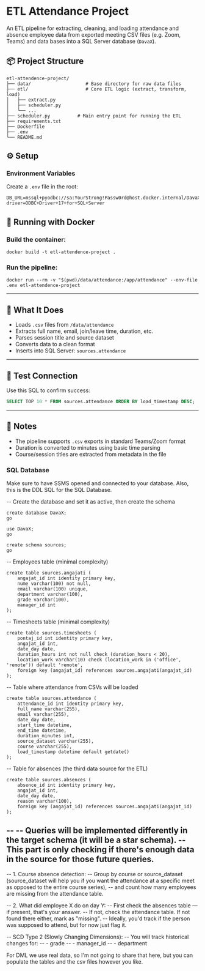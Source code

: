 
# ETL Attendance Project

An ETL pipeline for extracting, cleaning, and loading attendance and absence employee data from exported meeting CSV files (e.g. Zoom, Teams) and data bases into a SQL Server database (`DavaX`).

## 📦 Project Structure

```
etl-attendence-project/
├── data/                    # Base directory for raw data files
├── etl/                     # Core ETL logic (extract, transform, load)
│   ├── extract.py
│   ├── scheduler.py
│   └── ...
├── scheduler.py          # Main entry point for running the ETL
├── requirements.txt
├── Dockerfile
├── .env
└── README.md
```

## ⚙️ Setup

### Environment Variables

Create a `.env` file in the root:

```
DB_URL=mssql+pyodbc://sa:YourStrong!Passw0rd@host.docker.internal/DavaX?driver=ODBC+Driver+17+for+SQL+Server
```

## 🐳 Running with Docker

### Build the container:

```
docker build -t etl-attendence-project .
```

### Run the pipeline:

```
docker run --rm -v "$(pwd)/data/attendance:/app/attendance" --env-file .env etl-attendence-project
```

---

## 🧠 What It Does

- Loads `.csv` files from `/data/attendance`
- Extracts full name, email, join/leave time, duration, etc.
- Parses session title and source dataset
- Converts data to a clean format
- Inserts into SQL Server: `sources.attendance`

---

## 🧪 Test Connection

Use this SQL to confirm success:

```sql
SELECT TOP 10 * FROM sources.attendance ORDER BY load_timestamp DESC;
```

---

## 📌 Notes

- The pipeline supports `.csv` exports in standard Teams/Zoom format
- Duration is converted to minutes using basic time parsing
- Course/session titles are extracted from metadata in the file


### SQL Database

Make sure to have SSMS opened and connected to your database.
Also, this is the DDL SQL for the SQL Database.

-- Create the database and set it as active, then create the schema

    create database DavaX;
    go

    use DavaX;
    go

    create schema sources;
    go

-- Employees table (minimal complexity)

    create table sources.angajati (
        angajat_id int identity primary key,
        nume varchar(100) not null,
        email varchar(100) unique,
        department varchar(100),
        grade varchar(100),
        manager_id int
    );

-- Timesheets table (minimal complexity)

    create table sources.timesheets (
        pontaj_id int identity primary key,
        angajat_id int,
        date_day date,
        duration_hours int not null check (duration_hours < 20),
        location_work varchar(10) check (location_work in ('office', 'remote')) default 'remote',
        foreign key (angajat_id) references sources.angajati(angajat_id)
    );

-- Table where attendance from CSVs will be loaded

    create table sources.attendance (
        attendance_id int identity primary key,
        full_name varchar(255),
        email varchar(255),
        date_day date,
        start_time datetime,
        end_time datetime,
        duration_minutes int,
        source_dataset varchar(255),
        course varchar(255),
        load_timestamp datetime default getdate()
    );


-- Table for absences (the third data source for the ETL)

    create table sources.absences (
        absence_id int identity primary key,
        angajat_id int,
        date_day date,
        reason varchar(100),
        foreign key (angajat_id) references sources.angajati(angajat_id)
    );


-- 
-- Queries will be implemented differently in the target schema (it will be a star schema).
-- This part is only checking if there's enough data in the source for those future queries.
--

-- 1. Course absence detection:
--    Group by course or source_dataset (source_dataset will help you if you want the attendance at a specific meet as opposed to the entire course series),
--    and count how many employees are missing from the attendance table.

-- 2. What did employee X do on day Y:
--    First check the absences table — if present, that's your answer.
--    If not, check the attendance table. If not found there either, mark as "missing".
--    Ideally, you'd track if the person was supposed to attend, but for now just flag it.

-- SCD Type 2 (Slowly Changing Dimensions):
-- You will track historical changes for:
-- - grade
-- - manager_id
-- - department

For DML we use real data, so I'm not going to share that here, but you can populate the tables and the csv files however you like.
